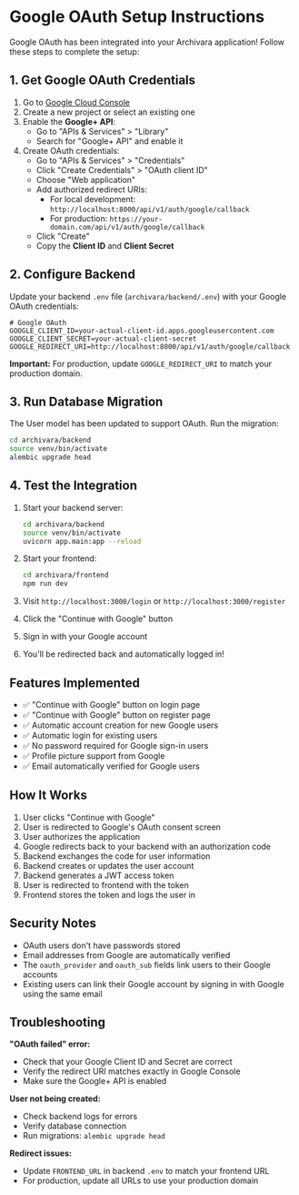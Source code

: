 # Google OAuth Setup Instructions

Google OAuth has been integrated into your Archivara application! Follow these steps to complete the setup:

## 1. Get Google OAuth Credentials

1. Go to [Google Cloud Console](https://console.cloud.google.com/)
2. Create a new project or select an existing one
3. Enable the **Google+ API**:
   - Go to "APIs & Services" > "Library"
   - Search for "Google+ API" and enable it
4. Create OAuth credentials:
   - Go to "APIs & Services" > "Credentials"
   - Click "Create Credentials" > "OAuth client ID"
   - Choose "Web application"
   - Add authorized redirect URIs:
     - For local development: `http://localhost:8000/api/v1/auth/google/callback`
     - For production: `https://your-domain.com/api/v1/auth/google/callback`
   - Click "Create"
   - Copy the **Client ID** and **Client Secret**

## 2. Configure Backend

Update your backend `.env` file (`archivara/backend/.env`) with your Google OAuth credentials:

```env
# Google OAuth
GOOGLE_CLIENT_ID=your-actual-client-id.apps.googleusercontent.com
GOOGLE_CLIENT_SECRET=your-actual-client-secret
GOOGLE_REDIRECT_URI=http://localhost:8000/api/v1/auth/google/callback
```

**Important:** For production, update `GOOGLE_REDIRECT_URI` to match your production domain.

## 3. Run Database Migration

The User model has been updated to support OAuth. Run the migration:

```bash
cd archivara/backend
source venv/bin/activate
alembic upgrade head
```

## 4. Test the Integration

1. Start your backend server:
   ```bash
   cd archivara/backend
   source venv/bin/activate
   uvicorn app.main:app --reload
   ```

2. Start your frontend:
   ```bash
   cd archivara/frontend
   npm run dev
   ```

3. Visit `http://localhost:3000/login` or `http://localhost:3000/register`
4. Click the "Continue with Google" button
5. Sign in with your Google account
6. You'll be redirected back and automatically logged in!

## Features Implemented

- ✅ "Continue with Google" button on login page
- ✅ "Continue with Google" button on register page  
- ✅ Automatic account creation for new Google users
- ✅ Automatic login for existing users
- ✅ No password required for Google sign-in users
- ✅ Profile picture support from Google
- ✅ Email automatically verified for Google users

## How It Works

1. User clicks "Continue with Google"
2. User is redirected to Google's OAuth consent screen
3. User authorizes the application
4. Google redirects back to your backend with an authorization code
5. Backend exchanges the code for user information
6. Backend creates or updates the user account
7. Backend generates a JWT access token
8. User is redirected to frontend with the token
9. Frontend stores the token and logs the user in

## Security Notes

- OAuth users don't have passwords stored
- Email addresses from Google are automatically verified
- The `oauth_provider` and `oauth_sub` fields link users to their Google accounts
- Existing users can link their Google account by signing in with Google using the same email

## Troubleshooting

**"OAuth failed" error:**
- Check that your Google Client ID and Secret are correct
- Verify the redirect URI matches exactly in Google Console
- Make sure the Google+ API is enabled

**User not being created:**
- Check backend logs for errors
- Verify database connection
- Run migrations: `alembic upgrade head`

**Redirect issues:**
- Update `FRONTEND_URL` in backend `.env` to match your frontend URL
- For production, update all URLs to use your production domain
